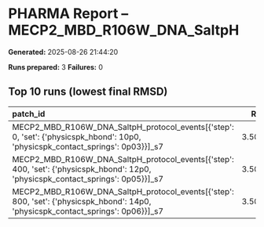 # PHARMA Report – MECP2_MBD_R106W_DNA_SaltpH

**Generated:** 2025-08-26 21:44:20

**Runs prepared:** 3
**Failures:** 0

## Top 10 runs (lowest final RMSD)

| patch_id                                                                                                                          |    RMSD |      Rg |   total_loss |
|:----------------------------------------------------------------------------------------------------------------------------------|--------:|--------:|-------------:|
| MECP2_MBD_R106W_DNA_SaltpH_protocol_events[{'step': 0, 'set': {'physicspk_hbond': 10p0, 'physicspk_contact_springs': 0p03}}]_s7   | 3.50721 | 11.4016 |       107.05 |
| MECP2_MBD_R106W_DNA_SaltpH_protocol_events[{'step': 400, 'set': {'physicspk_hbond': 12p0, 'physicspk_contact_springs': 0p05}}]_s7 | 3.50721 | 11.4016 |       107.05 |
| MECP2_MBD_R106W_DNA_SaltpH_protocol_events[{'step': 800, 'set': {'physicspk_hbond': 14p0, 'physicspk_contact_springs': 0p06}}]_s7 | 3.50721 | 11.4016 |       107.05 |

